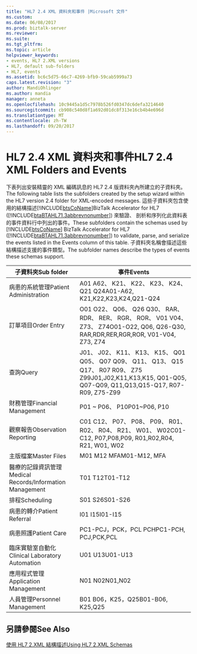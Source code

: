 ```yaml
---
title: "HL7 2.4 XML 資料夾和事件 |Microsoft 文件"
ms.custom: 
ms.date: 06/08/2017
ms.prod: biztalk-server
ms.reviewer: 
ms.suite: 
ms.tgt_pltfrm: 
ms.topic: article
helpviewer_keywords:
- events, HL7 2.XML versions
- HL7, default sub-folders
- HL7, events
ms.assetid: bc6c5d75-66c7-4269-bfb9-59cab5999a73
caps.latest.revision: "3"
author: MandiOhlinger
ms.author: mandia
manager: anneta
ms.openlocfilehash: 10c9445a1d5c7978b526fd0347dc6defa3214640
ms.sourcegitcommit: cb908c540d8f1a692d01dc8f313e16cb4b4e696d
ms.translationtype: MT
ms.contentlocale: zh-TW
ms.lasthandoff: 09/20/2017
---
```

# <a name="hl7-24-xml-folders-and-events"></a><span data-ttu-id="d2dad-102">HL7 2.4 XML 資料夾和事件</span><span class="sxs-lookup"><span data-stu-id="d2dad-102">HL7 2.4 XML Folders and Events</span></span>
<span data-ttu-id="d2dad-103">下表列出安裝精靈的 XML 編碼訊息的 HL7 2.4 版資料夾內所建立的子資料夾。</span><span class="sxs-lookup"><span data-stu-id="d2dad-103">The following table lists the subfolders created by the setup wizard within the HL7 version 2.4 folder for XML-encoded messages.</span></span> <span data-ttu-id="d2dad-104">這些子資料夾包含使用的結構描述[!INCLUDE[btsCoName](../../includes/btsconame-md.md)]BizTalk Accelerator for HL7 ([!INCLUDE[btaBTAHL71.3abbrevnonumber](../../includes/btabtahl71-3abbrevnonumber-md.md)]) 來驗證、 剖析和序列化此資料表的事件資料行中列出的事件。</span><span class="sxs-lookup"><span data-stu-id="d2dad-104">These subfolders contain the schemas used by [!INCLUDE[btsCoName](../../includes/btsconame-md.md)] BizTalk Accelerator for HL7 ([!INCLUDE[btaBTAHL71.3abbrevnonumber](../../includes/btabtahl71-3abbrevnonumber-md.md)]) to validate, parse, and serialize the events listed in the Events column of this table.</span></span> <span data-ttu-id="d2dad-105">子資料夾名稱會描述這些結構描述支援的事件類型。</span><span class="sxs-lookup"><span data-stu-id="d2dad-105">The subfolder names describe the types of events these schemas support.</span></span>  
  
|<span data-ttu-id="d2dad-106">子資料夾</span><span class="sxs-lookup"><span data-stu-id="d2dad-106">Sub folder</span></span>|<span data-ttu-id="d2dad-107">事件</span><span class="sxs-lookup"><span data-stu-id="d2dad-107">Events</span></span>|  
|----------------|------------|  
|<span data-ttu-id="d2dad-108">病患的系統管理</span><span class="sxs-lookup"><span data-stu-id="d2dad-108">Patient Administration</span></span>|<span data-ttu-id="d2dad-109">A01 A62、 K21、 K22、 K23、 K24、 Q21 Q24</span><span class="sxs-lookup"><span data-stu-id="d2dad-109">A01-A62, K21,K22,K23,K24,Q21-Q24</span></span>|  
|<span data-ttu-id="d2dad-110">訂單項目</span><span class="sxs-lookup"><span data-stu-id="d2dad-110">Order Entry</span></span>|<span data-ttu-id="d2dad-111">O01 O22、 Q06、 Q26 Q30、 RAR、 RDR、 RER、 RGR、 ROR、 V01 V04、 Z73、 Z74</span><span class="sxs-lookup"><span data-stu-id="d2dad-111">O01-O22, Q06, Q26-Q30, RAR,RDR,RER,RGR,ROR, V01-V04, Z73, Z74</span></span>|  
|<span data-ttu-id="d2dad-112">查詢</span><span class="sxs-lookup"><span data-stu-id="d2dad-112">Query</span></span>|<span data-ttu-id="d2dad-113">J01、 J02、 K11、 K13、 K15、 Q01 Q05、 Q07 Q09、 Q11、 Q13、 Q15 Q17、 R07 R09、 Z75 Z99</span><span class="sxs-lookup"><span data-stu-id="d2dad-113">J01,J02,K11,K13,K15, Q01-Q05, Q07-Q09, Q11,Q13,Q15-Q17, R07-R09, Z75-Z99</span></span>|  
|<span data-ttu-id="d2dad-114">財務管理</span><span class="sxs-lookup"><span data-stu-id="d2dad-114">Financial Management</span></span>|<span data-ttu-id="d2dad-115">P01 ~ P06、 P10</span><span class="sxs-lookup"><span data-stu-id="d2dad-115">P01~P06, P10</span></span>|  
|<span data-ttu-id="d2dad-116">觀察報告</span><span class="sxs-lookup"><span data-stu-id="d2dad-116">Observation Reporting</span></span>|<span data-ttu-id="d2dad-117">C01 C12、 P07、 P08、 P09、 R01、 R02、 R04、 R21、 W01、 W02</span><span class="sxs-lookup"><span data-stu-id="d2dad-117">C01-C12, P07,P08,P09, R01,R02,R04, R21, W01, W02</span></span>|  
|<span data-ttu-id="d2dad-118">主版檔案</span><span class="sxs-lookup"><span data-stu-id="d2dad-118">Master Files</span></span>|<span data-ttu-id="d2dad-119">M01 M12 MFA</span><span class="sxs-lookup"><span data-stu-id="d2dad-119">M01-M12, MFA</span></span>|  
|<span data-ttu-id="d2dad-120">醫療的記錄資訊管理</span><span class="sxs-lookup"><span data-stu-id="d2dad-120">Medical Records/Information Management</span></span>|<span data-ttu-id="d2dad-121">T01 T12</span><span class="sxs-lookup"><span data-stu-id="d2dad-121">T01-T12</span></span>|  
|<span data-ttu-id="d2dad-122">排程</span><span class="sxs-lookup"><span data-stu-id="d2dad-122">Scheduling</span></span>|<span data-ttu-id="d2dad-123">S01 S26</span><span class="sxs-lookup"><span data-stu-id="d2dad-123">S01-S26</span></span>|  
|<span data-ttu-id="d2dad-124">病患的轉介</span><span class="sxs-lookup"><span data-stu-id="d2dad-124">Patient Referral</span></span>|<span data-ttu-id="d2dad-125">I01 I15</span><span class="sxs-lookup"><span data-stu-id="d2dad-125">I01-I15</span></span>|  
|<span data-ttu-id="d2dad-126">病患照護</span><span class="sxs-lookup"><span data-stu-id="d2dad-126">Patient Care</span></span>|<span data-ttu-id="d2dad-127">PC1-PCJ，PCK，PCL PCH</span><span class="sxs-lookup"><span data-stu-id="d2dad-127">PC1-PCH, PCJ,PCK,PCL</span></span>|  
|<span data-ttu-id="d2dad-128">臨床實驗室自動化</span><span class="sxs-lookup"><span data-stu-id="d2dad-128">Clinical Laboratory Automation</span></span>|<span data-ttu-id="d2dad-129">U01 U13</span><span class="sxs-lookup"><span data-stu-id="d2dad-129">U01-U13</span></span>|  
|<span data-ttu-id="d2dad-130">應用程式管理</span><span class="sxs-lookup"><span data-stu-id="d2dad-130">Application Management</span></span>|<span data-ttu-id="d2dad-131">N01 N02</span><span class="sxs-lookup"><span data-stu-id="d2dad-131">N01,N02</span></span>|  
|<span data-ttu-id="d2dad-132">人員管理</span><span class="sxs-lookup"><span data-stu-id="d2dad-132">Personnel Management</span></span>|<span data-ttu-id="d2dad-133">B01 B06，K25，Q25</span><span class="sxs-lookup"><span data-stu-id="d2dad-133">B01-B06, K25,Q25</span></span>|  
  
## <a name="see-also"></a><span data-ttu-id="d2dad-134">另請參閱</span><span class="sxs-lookup"><span data-stu-id="d2dad-134">See Also</span></span>  
 [<span data-ttu-id="d2dad-135">使用 HL7 2.XML 結構描述</span><span class="sxs-lookup"><span data-stu-id="d2dad-135">Using HL7 2.XML Schemas</span></span>](../../adapters-and-accelerators/accelerator-hl7/using-hl7-2-xml-schemas.md)